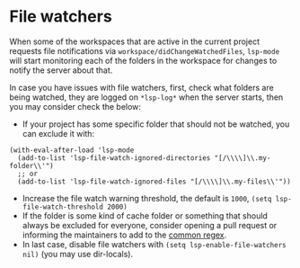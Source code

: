 # File watchers

When some of the workspaces that are active in the current project requests file notifications via `workspace/didChangeWatchedFiles`, `lsp-mode` will start monitoring each of the folders in the workspace for changes to notify the server about that. 

In case you have issues with file watchers, first, check what folders are being watched, they are logged on `*lsp-log*` when the server starts, then you may consider check the below:

- If your project has some specific folder that should not be watched, you can exclude it with:

```emacs-lisp
(with-eval-after-load 'lsp-mode
  (add-to-list 'lsp-file-watch-ignored-directories "[/\\\\]\\.my-folder\\'")
  ;; or
  (add-to-list 'lsp-file-watch-ignored-files "[/\\\\]\\.my-files\\'"))
```

- Increase the file watch warning threshold, the default is `1000`, `(setq lsp-file-watch-threshold 2000)` 
- If the folder is some kind of cache folder or something that should always be excluded for everyone, consider opening a pull request or informing the maintainers to add to the [common regex](https://github.com/emacs-lsp/lsp-mode/blob/master/lsp-mode.el#L306). 
- In last case, disable file watchers with `(setq lsp-enable-file-watchers nil)` (you may use dir-locals).
